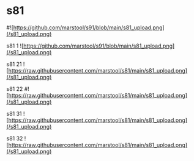 # s81
#![https://github.com/marstool/s91/blob/main/s81_upload.png](/s81_upload.png)

s81 1
![https://github.com/marstool/s91/blob/main/s81_upload.png](/s81_upload.png)

s81 21
![https://raw.githubusercontent.com/marstool/s81/main/s81_upload.png](/s81_upload.png)

s81 22
#![https://raw.githubusercontent.com/marstool/s81/main/s81_upload.png](/s81_upload.png)

s81 31
![https://raw.githubusercontent.com/marstool/s81/main/s81_upload.png](/s81_upload.png)

s81 32
![https://raw.githubusercontent.com/marstool/s81/main/s81_upload.png](/s81_upload.png)

